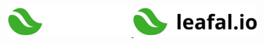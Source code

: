 <p align="center">
    <a href="https://leafal.io/#gh-dark-mode-only">
        <img width="250" src="/img/text-logo-white.png" alt="leafal.io" />
    </a>
    <a href="https://leafal.io/#gh-light-mode-only">
        <img width="250" src="/img/text-logo-black.png" alt="leafal.io" />
    </a>
</p>